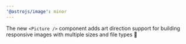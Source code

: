 ```yaml
---
'@astrojs/image': minor
---
```


The new `<Picture />` component adds art direction support for building responsive images with multiple sizes and file types :tada:
